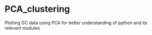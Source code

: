 # PCA_clustering
Plotting GC data using PCA for better understanding of python and its relevant modules
